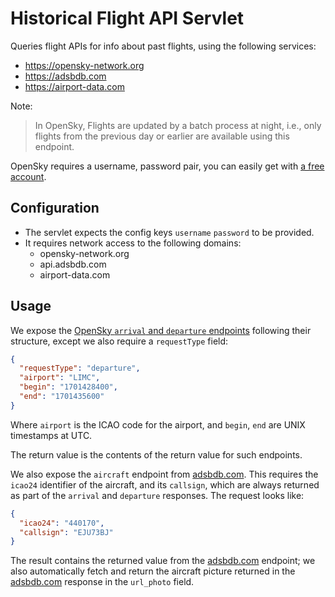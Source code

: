 # Historical Flight API Servlet

Queries flight APIs for info about past flights, 
using the following services:

- https://opensky-network.org
- https://adsbdb.com
- https://airport-data.com

Note:

> In OpenSky, Flights are updated by a batch process at night, 
> i.e., only flights from the previous day or earlier are available using this endpoint.

OpenSky requires a username, password pair, you can easily get
with [a free account](https://opensky-network.org/login?view=registration).

## Configuration

- The servlet expects the config keys `username` `password` to be provided.
- It requires network access to the following domains:
    - opensky-network.org
    - api.adsbdb.com
    - airport-data.com

## Usage

We expose the [OpenSky `arrival` and `departure` endpoints](https://openskynetwork.github.io/opensky-api/rest.html)
following their structure, except we also require a `requestType` field:

```json
{
  "requestType": "departure",
  "airport": "LIMC",
  "begin": "1701428400",
  "end": "1701435600"
}
```

Where `airport` is the ICAO code for the airport, and `begin`, `end` are UNIX timestamps
at UTC.

The return value is the contents of the return value for such endpoints.

We also expose the `aircraft` endpoint from [adsbdb.com](https://www.adsbdb.com).
This requires the `icao24` identifier of the aircraft, and its `callsign`,
which are always returned as part of the `arrival` and `departure` responses. The request looks like:

```json
{
  "icao24": "440170",
  "callsign": "EJU73BJ"
}
```

The result contains the returned value from the [adsbdb.com](https://www.adsbdb.com)
endpoint; we also automatically fetch and return the aircraft picture returned
in the [adsbdb.com](https://www.adsbdb.com) response in the `url_photo` field.
